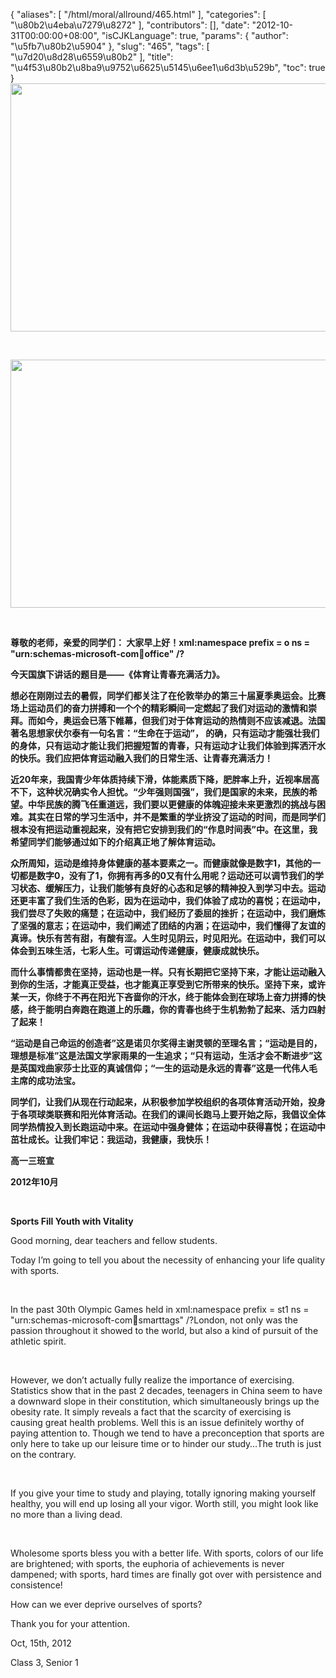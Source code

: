 {
    "aliases": [
        "/html/moral/allround/465.html"
    ],
    "categories": [
        "\u80b2\u4eba\u7279\u8272"
    ],
    "contributors": [],
    "date": "2012-10-31T00:00:00+08:00",
    "isCJKLanguage": true,
    "params": {
        "author": "\u5fb7\u80b2\u5904"
    },
    "slug": "465",
    "tags": [
        "\u7d20\u8d28\u6559\u80b2"
    ],
    "title": "\u4f53\u80b2\u8ba9\u9752\u6625\u5145\u6ee1\u6d3b\u529b",
    "toc": true
}
**<img
    src="https://cdn.tfls.online/mirror/full/1b531e057e51a4ec1583876ae25e274313d25381.jpg"
    style="display:block;margin-left:auto;margin-right:auto;"
    decoding="async"
    fetchpriority="auto"
    loading="lazy"
    height="397"
    width="600"
/>**

 


<img
    src="https://cdn.tfls.online/mirror/full/bc4fbc42fb584f75dc984a9e186c833a388e588a.jpg"
    style="display:block;margin-left:auto;margin-right:auto;"
    decoding="async"
    fetchpriority="auto"
    loading="lazy"
    height="397"
    width="600"
/>

 

**尊敬的老师，亲爱的同学们： 大家早上好！xml:namespace prefix = o ns = "urn:schemas-microsoft-com:office:office" /?**

**今天国旗下讲话的题目是——《体育让青春充满活力》。**

**想必在刚刚过去的暑假，同学们都关注了在伦敦举办的第三十届夏季奥运会。比赛场上运动员们的奋力拼搏和一个个的精彩瞬间一定燃起了我们对运动的激情和崇拜。而如今，奥运会已落下帷幕，但我们对于体育运动的热情则不应该减退。法国著名思想家伏尔泰有一句名言：“生命在于运动”， 的确，只有运动才能强壮我们的身体，只有运动才能让我们把握短暂的青春，只有运动才让我们体验到挥洒汗水的快乐。我们应把体育运动融入我们的日常生活、让青春充满活力！**

**近20年来，我国青少年体质持续下滑，体能素质下降，肥胖率上升，近视率居高不下，这种状况确实令人担忧。“少年强则国强”，我们是国家的未来，民族的希望。中华民族的腾飞任重道远，我们要以更健康的体魄迎接未来更激烈的挑战与困难。其实在日常的学习生活中，并不是繁重的学业挤没了运动的时间，而是同学们根本没有把运动重视起来，没有把它安排到我们的“作息时间表”中。在这里，我希望同学们能够通过如下的介绍真正地了解体育运动。**

**众所周知，运动是维持身体健康的基本要素之一。而健康就像是数字1，其他的一切都是数字0，没有了1，你拥有再多的0又有什么用呢？运动还可以调节我们的学习状态、缓解压力，让我们能够有良好的心态和足够的精神投入到学习中去。运动还更丰富了我们生活的色彩，因为在运动中，我们体验了成功的喜悦；在运动中，我们尝尽了失败的痛楚；在运动中，我们经历了委屈的挫折；在运动中，我们磨炼了坚强的意志；在运动中，我们阐述了团结的内涵；在运动中，我们懂得了友谊的真谛。快乐有苦有甜，有酸有涩。人生时见阴云，时见阳光。在运动中，我们可以体会到五味生活，七彩人生。可谓运动传递健康，健康成就快乐。**

**而什么事情都贵在坚持，运动也是一样。只有长期把它坚持下来，才能让运动融入到你的生活，才能真正受益，也才能真正享受到它所带来的快乐。坚持下来，或许某一天，你终于不再在阳光下吝啬你的汗水，终于能体会到在球场上奋力拼搏的快感，终于能明白奔跑在跑道上的乐趣，你的青春也终于生机勃勃了起来、活力四射了起来！**

**“运动是自己命运的创造者”这是诺贝尔奖得主谢灵顿的至理名言；“运动是目的，理想是标准”这是法国文学家雨果的一生追求；“只有运动，生活才会不断进步”这是英国戏曲家莎士比亚的真诚信仰；“一生的运动是永远的青春”这是一代伟人毛主席的成功法宝。**

**同学们，让我们从现在行动起来，从积极参加学校组织的各项体育活动开始，投身于各项球类联赛和阳光体育活动。在我们的课间长跑马上要开始之际，我倡议全体同学热情投入到长跑运动中来。在运动中强身健体；在运动中获得喜悦；在运动中茁壮成长。让我们牢记：我运动，我健康，我快乐！**

**高一三班宣** 

**2012年10月**

 

 **Sports Fill Youth with Vitality**

Good morning, dear teachers and fellow students.

Today I’m going to tell you about the necessity of enhancing your life quality with sports. 

 

In the past 30th Olympic Games held in xml:namespace prefix = st1 ns = "urn:schemas-microsoft-com:office:smarttags" /?London, not only was the passion throughout it showed to the world, but also a kind of pursuit of the athletic spirit.

 

However, we don’t actually fully realize the importance of exercising. Statistics show that in the past 2 decades, teenagers in China seem to have a downward slope in their constitution, which simultaneously brings up the obesity rate. It simply reveals a fact that the scarcity of exercising is causing great health problems. Well this is an issue definitely worthy of paying attention to. Though we tend to have a preconception that sports are only here to take up our leisure time or to hinder our study…The truth is just on the contrary.

 

If you give your time to study and playing, totally ignoring making yourself healthy, you will end up losing all your vigor. Worth still, you might look like no more than a living dead.

 

Wholesome sports bless you with a better life. With sports, colors of our life are brightened; with sports, the euphoria of achievements is never dampened; with sports, hard times are finally got over with persistence and consistence!

How can we ever deprive ourselves of sports?

Thank you for your attention.

Oct, 15th, 2012

Class 3, Senior 1

 
